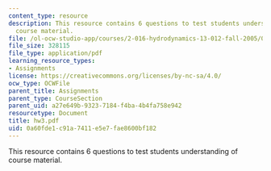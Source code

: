 ```yaml
---
content_type: resource
description: This resource contains 6 questions to test students understanding of
  course material.
file: /ol-ocw-studio-app/courses/2-016-hydrodynamics-13-012-fall-2005/0a60fde1c91a7411e5e7fae8600bf182_hw3.pdf
file_size: 328115
file_type: application/pdf
learning_resource_types:
- Assignments
license: https://creativecommons.org/licenses/by-nc-sa/4.0/
ocw_type: OCWFile
parent_title: Assignments
parent_type: CourseSection
parent_uid: a27e649b-9323-7184-f4ba-4b4fa758e942
resourcetype: Document
title: hw3.pdf
uid: 0a60fde1-c91a-7411-e5e7-fae8600bf182
---
```

This resource contains 6 questions to test students understanding of course material.